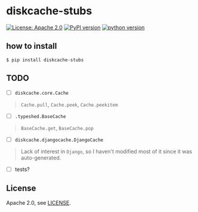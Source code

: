 # diskcache-stubs

[![License: Apache 2.0](https://img.shields.io/badge/License-Apache_2.0-yellow.svg)](https://opensource.org/licenses/Apache-2.0)
[![PyPI version](https://badge.fury.io/py/diskcache-stubs.svg)](https://badge.fury.io/py/diskcache-stubs)
[![python version](https://img.shields.io/pypi/pyversions/diskcache-stubs.svg)](#)

## how to install
```shell
$ pip install diskcache-stubs
```

## TODO
* [ ] `diskcache.core.Cache`
> `Cache.pull`, `Cache.peek`, `Cache.peekitem`
* [ ] `.typeshed.BaseCache`
> `BaseCache.get`, `BaseCache.pop`
* [ ] `diskcache.djangocache.DjangoCache`
> Lack of interest in `Django`, so I haven't modified most of it since it was auto-generated.
* [ ] tests?

## License

Apache 2.0, see [LICENSE](https://github.com/phi-friday/diskcache-stubs/blob/main/LICENSE).
